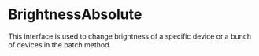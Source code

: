 # BrightnessAbsolute

This interface is used to change brightness of a specific device or a bunch of devices in the batch method.